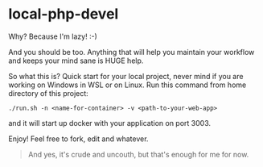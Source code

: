 # local-php-devel

Why? Because I'm lazy! :-)

And you should be too. Anything that will help you maintain your workflow and keeps your mind sane is HUGE help.

So what this is? Quick start for your local project, never mind if you are working on Windows in WSL or on Linux.
Run this command from home directory of this project:
```
./run.sh -n <name-for-container> -v <path-to-your-web-app>
```
and it will start up docker with your application on port 3003.

Enjoy! Feel free to fork, edit and whatever.

> And yes, it's crude and uncouth, but that's enough for me for now.